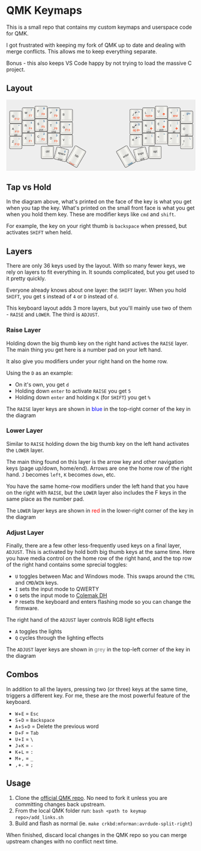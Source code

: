 # QMK Keymaps

This is a small repo that contains my custom keymaps and userspace code for QMK.

I got frustrated with keeping my fork of QMK up to date and dealing with merge conflicts. This allows me to keep everything separate.

Bonus - this also keeps VS Code happy by not trying to load the massive C project.

## Layout

![](img/crkbd-keyboard.png)

## Tap vs Hold

In the diagram above, what's printed on the face of the key is what you get when you tap the key. What's printed on the small front face is what you get when you hold them key. These are modifier keys like `cmd` and `shift`.

For example, the key on your right thumb is `backspace` when pressed, but activates `SHIFT` when held.

## Layers

There are only 36 keys used by the layout. With so many fewer keys, we rely on layers to fit everything in. It sounds complicated, but you get used to it pretty quickly. 

Everyone already knows about one layer: the `SHIFT` layer.
When you hold `SHIFT`, you get `$` instead of `4` or `D` instead of `d`.

This keyboard layout adds 3 more layers, but you'll mainly use two of them - `RAISE` and `LOWER`. The third is `ADJUST`.

### Raise Layer

Holding down the big thumb key on the right hand actives the `RAISE` layer. The main thing you get here is a number pad on your left hand.  

It also give you modifiers under your right hand on the home row.

Using the `D` as an example:

* On it's own, you get `d`
* Holding down `enter` to activate `RAISE` you get `5`
* Holding down `enter` and holding `K` (for `SHIFT`) you get `%`

The `RAISE` layer keys are shown in <span style="color: blue">blue</span> in the top-right corner of the key in the diagram

### Lower Layer

Similar to `RAISE` holding down the big thumb key on the left hand activates the `LOWER` layer.

The main thing found on this layer is the arrow key and other navigation keys (page up/down, home/end). Arrows are one the home row of the right hand. `J` becomes `left`, `K` becomes `down`, etc.

You have the same home-row modifiers under the left hand that you have on the right with `RAISE`, but the `LOWER` layer also includes the F keys in the same place as the number pad. 

The `LOWER` layer keys are shown in <span style="color: red">red</span> in the lower-right corner of the key in the diagram

### Adjust Layer

Finally, there are a few other less-frequently used keys on a final layer, `ADJUST`. This is activated by hold both big thumb keys at the same time. Here you have media control on the home row of the right hand, and the top row of the right hand contains some sprecial toggles:

* `U` toggles between Mac and Windows mode. This swaps around the `CTRL` and `CMD`/`WIN` keys.
* `I` sets the input mode to QWERTY
* `O` sets the input mode to [Colemak DH](https://colemakmods.github.io/mod-dh/)
* `P` resets the keyboard and enters flashing mode so you can change the firmware.

The right hand of the `ADJUST` layer controls RGB light effects

* `A` toggles the lights
* `Q` cycles through the lighting effects

The `ADJUST` layer keys are shown in <span style="color: grey">grey</span> in the top-left corner of the key in the diagram

## Combos

In addition to all the layers, pressing two (or three) keys at the same time, triggers a different key. For me, these are the most powerful feature of the keyboard.

* `W`+`E` = `Esc`
* `S`+`D` = `Backspace`
* `A`+`S`+`D` = Delete the previous word
* `D`+`F` = `Tab`
* `U`+`I` = `\`
* `J`+`K` = `-`
* `K`+`L` = `:`
* `M`+`,` = `_`
* `,`+`.` = `;`

## Usage

1. Clone the [official QMK repo](https://github.com/qmk/qmk_firmware). No need to fork it unless you are committing changes back upstream.
1. From the local QMK folder run: `bash <path to keymap repo>/add_links.sh`
1. Build and flash as normal (ie. `make crkbd:mforman:avrdude-split-right`)

When finished, discard local changes in the QMK repo so you can merge upstream changes with no conflict next time.
